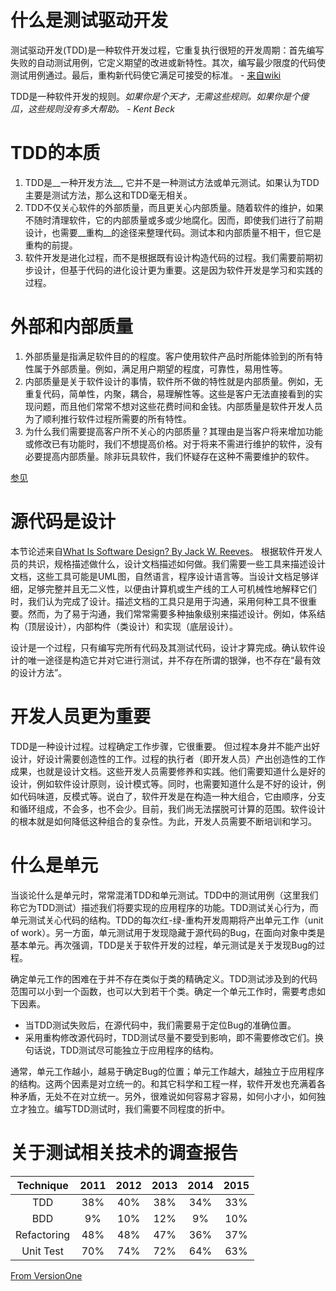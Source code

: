 # 什么是测试驱动开发

测试驱动开发(TDD)是一种软件开发过程，它重复执行很短的开发周期：首先编写失败的自动测试用例，它定义期望的改进或新特性。其次，编写最少限度的代码使测试用例通过。最后，重构新代码使它满足可接受的标准。 - [来自wiki](https://en.wikipedia.org/wiki/Test-driven_development)

TDD是一种软件开发的规则。_如果你是个天才，无需这些规则。如果你是个傻瓜，这些规则没有多大帮助。 -  Kent Beck_

# TDD的本质

1. TDD是__一种开发方法__, 它并不是一种测试方法或单元测试。如果认为TDD主要是测试方法，那么这和TDD毫无相关。
2. TDD不仅关心软件的外部质量，而且更关心内部质量。随着软件的维护，如果不随时清理软件，它的内部质量或多或少地腐化。因而，即使我们进行了前期设计，也需要__重构__的途径来整理代码。测试本和内部质量不相干，但它是重构的前提。 
3. 软件开发是进化过程，而不是根据既有设计构造代码的过程。我们需要前期初步设计，但基于代码的进化设计更为重要。这是因为软件开发是学习和实践的过程。 

# 外部和内部质量

1. 外部质量是指满足软件目的的程度。客户使用软件产品时所能体验到的所有特性属于外部质量。例如，满足用户期望的程度，可靠性，易用性等。
2. 内部质量是关于软件设计的事情，软件所不做的特性就是内部质量。例如，无重复代码，简单性，内聚，耦合，易理解性等。这些是客户无法直接看到的实现问题，而且他们常常不想对这些花费时间和金钱。内部质量是软件开发人员为了顺利推行软件过程所需要的所有特性。
3. 为什么我们需要提高客户所不关心的内部质量？其理由是当客户将来增加功能或修改已有功能时，我们不想提高价格。对于将来不需进行维护的软件，没有必要提高内部质量。除非玩具软件，我们怀疑存在这种不需要维护的软件。 

[参见](http://c2.com/cgi/wiki?InternalAndExternalQuality)

# 源代码是设计

本节论述来自[What Is Software Design? By Jack W. Reeves](http://www.developerdotstar.com/mag/articles/PDF/DevDotStar_Reeves_CodeAsDesign.pdf)。 根据软件开发人员的共识，规格描述做什么，设计文档描述如何做。我们需要一些工具来描述设计文档，这些工具可能是UML图，自然语言，程序设计语言等。当设计文档足够详细，足够完整并且无二义性，以便由计算机或生产线的工人可机械性地解释它们时，我们认为完成了设计。描述文档的工具只是用于沟通，采用何种工具不很重要。然而，为了易于沟通，我们常常需要多种抽象级别来描述设计。例如，体系结构（顶层设计），内部构件（类设计）和实现（底层设计）。

设计是一个过程，只有编写完所有代码及其测试代码，设计才算完成。确认软件设计的唯一途径是构造它并对它进行测试，并不存在所谓的银弹，也不存在“最有效的设计方法”。 

# 开发人员更为重要

TDD是一种设计过程。过程确定工作步骤，它很重要。 但过程本身并不能产出好设计，好设计需要创造性的工作。过程的执行者（即开发人员）产出创造性的工作成果，也就是设计文档。这些开发人员需要修养和实践。他们需要知道什么是好的设计，例如软件设计原则，设计模式等。同时，也需要知道什么是不好的设计，例如代码味道，反模式等。说白了，软件开发是在构造一种大组合，它由顺序，分支和循环组成，不会多，也不会少。目前，我们尚无法摆脱可计算的范围。软件设计的根本就是如何降低这种组合的复杂性。为此，开发人员需要不断培训和学习。

# 什么是单元

当谈论什么是单元时，常常混淆TDD和单元测试。TDD中的测试用例（这里我们称它为TDD测试）描述我们将要实现的应用程序的功能。TDD测试关心行为，而单元测试关心代码的结构。TDD的每次红-绿-重构开发周期将产出单元工作（unit of work）。另一方面，单元测试用于发现隐藏于源代码的Bug，在面向对象中类是基本单元。再次强调，TDD是关于软件开发的过程，单元测试是关于发现Bug的过程。 

确定单元工作的困难在于并不存在类似于类的精确定义。TDD测试涉及到的代码范围可以小到一个函数，也可以大到若干个类。确定一个单元工作时，需要考虑如下因素。

 - 当TDD测试失败后，在源代码中，我们需要易于定位Bug的准确位置。
 - 采用重构修改源代码时，TDD测试尽量不要受到影响，即不需要修改它们。换句话说，TDD测试尽可能独立于应用程序的结构。

通常，单元工作越小，越易于确定Bug的位置；单元工作越大，越独立于应用程序的结构。这两个因素是对立统一的。和其它科学和工程一样，软件开发也充满着各种矛盾，无处不在对立统一。另外，很难说如何容易才容易，如何小才小，如何独立才独立。编写TDD测试时，我们需要不同程度的折中。

# 关于测试相关技术的调查报告

| Technique   | 2011 | 2012 | 2013 | 2014 | 2015 |
|:-----------:|:----:|:----:|:----:|:----:|:----:|
| TDD         | 38%  | 40%  | 38%  | 34%  | 33%  |
| BDD         | 9%   | 10%  | 12%  | 9%   | 10%  |
| Refactoring | 48%  | 48%  | 47%  | 36%  | 37%  |
| Unit Test   | 70%  | 74%  | 72%  | 64%  | 63%  |

[From VersionOne](https://www.versionone.com/)


